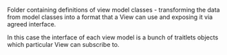 Folder containing definitions of view model classes - transforming the data from model classes into a format that a View can use and exposing it via agreed interface. 

In this case the interface of each view model is a bunch of traitlets objects which particular View can subscribe to. 
